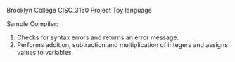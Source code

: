Brooklyn College CISC_3160 Project
Toy language

Sample Compiler:
1. Checks for syntax errors and returns an error message.
2. Performs addition, subtraction and multiplication of integers and assigns values to variables.
